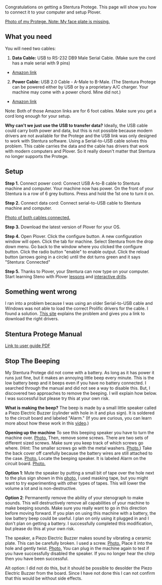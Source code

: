 Congratulations on getting a Stentura Protege. This page will show you how to connect it to your computer and setup Plover. 

[Photo of my Protege. Note: My face plate is missing.](https://imgur.com/vKbiTOJ)

## What you need

You will need two cables:

1. **Data Cable:** 
USB to RS-232 DB9 Male Serial Cable. (Make sure the cord has a male serial with 9 pins)
- [Amazon link](http://a.co/9KWXIMP)
2. **Power Cable:**
USB 2.0 Cable - A-Male to B-Male. (The Stentura Protege can be powered either by USB or by a proprietary A/C charger. Your machine may come with a power chord. Mine did not.)
- [Amazon link](http://a.co/fQDbqWD)

Note: Both of those Amazon links are for 6 foot cables. Make sure you get a cord long enough for your setup.

**Why can't we just use the USB to transfer data?**
Ideally, the USB cable could carry both power and data, but this is not possible because modern drivers are not available for the Protege and the USB link was only designed to work with Stentura software. Using a Serial-to-USB cable solves this problem. This cable carries the data and the cable has drivers that work with modern computers and Plover. So it really doesn't matter that Stentura no longer supports the Protege. 

## Setup

**Step 1.** 
Connect power cord: Connect USB A-to-B cable to Stentura machine and computer. Your machine now has power. On the front of your Stentura is a row of 6 grey buttons. Press and hold the 1st one to turn it on. 

**Step 2.**
Connect data cord: Connect serial-to-USB cable to Stentura machine and computer. 

[Photo of both cables connected.](https://imgur.com/wGc9y4p)

**Step 3.** 
Download the latest version of Plover for your OS.

**Step 4.**
Open Plover. Click the configure button. A new configuration window will open. Click the tab for machine. Select Stentura from the drop down menu. Go back to the window where you clicked the configure button. Click the radio button "enable" to enable output. Click the reload button (arrows going in a circle) until the dot turns green and it says "Stentura: Connected"

**Step 5.**
Thanks to Plover, your Stentura can now type on your computer. Start learning Steno with Plover [lessons](https://sites.google.com/site/ploverdoc/lesson-1-fingers-and-keys) and [interactive drills](http://stenoknight.com/plover/haxeploverlearn/). 

## Something went wrong

I ran into a problem because I was using an older Serial-to-USB cable and Windows was not able to load the correct Prolific drivers for the cable. I found a solution. [This site](http://www.totalcardiagnostics.com/support/Knowledgebase/Article/View/92/20/prolific-usb-to-serial-fix-official-solution-to-code-10-error) explains the problem and gives you a link to download the right drivers. 

## Stentura Protege Manual

[Link to user guide PDF](http://www.stenograph.com/content/files/documents/Stentura%20Protege%20User%20Guide.pdf)

## Stop The Beeping

My Stentura Protege did not come with a battery. As long as it has power it runs just fine, but it makes an annoying little beep every minute. This is the low battery beep and it beeps even if you have no battery connected. I searched through the manual and did not see a way to disable this. But, I discovered two approaches to remove the beeping. I will explain how below. I was successful but please try this at your own risk.

**What is making the beep?** The beep is made by a small little speaker called a Piezo Electric Buzzer (cylinder with hole in it and plus sign). It is soldered to the circuit board and labeled "Alarm." (If you are curious, you can learn more about how these work in this [video](https://www.youtube.com/watch?v=77h1JhD9Syw).)

**Opening up the machine** To see this beeping speaker you have to turn the machine over. [Photo.](https://imgur.com/a/0WPYP) Then, remove some screws. There are two sets of different sized screws. Make sure you keep track of which screws go where. (Hint: The smaller screws go with the metal washers. [Photo.](https://imgur.com/P0RR4dy)) Take the back cover off carefully because the battery wires are still attached to the case. [Photo.](https://imgur.com/kTWBKbM) Locate the beeping speaker. It is labeled Alarm on the circuit board. [Photo.](https://imgur.com/4kgY1kC) 
 
**Option 1**: Mute the speaker by putting a small bit of tape over the hole next to the plus sign shown in this [photo.](https://imgur.com/4kgY1kC) I used masking tape, but you might want to try experimenting with other types of tapes. This will lower the volume a lot and is non-destructive. 

**Option 2**: Permanently remove the ability of your stenograph to make sounds. This will destructively remove all capabilities of your machine to make beeping sounds. Make sure you really want to go in this direction before moving forward. If you plan on using this machine with a battery, the low battery beep could be useful. I plan on only using it plugged in and I don't plan on getting a battery. I successfully completed this modification, but please do this at your own risk. 

The speaker, a Piezo Electric Buzzer makes sound by vibrating a ceramic plate. This can be carefully broken. I used a screw. [Photo.](https://imgur.com/a/BRrsZ) Place it into the hole and gently twist. [Photo.](https://imgur.com/a/mQI5H) You can plug in the machine again to test if you have successfully disabled the speaker. If you no longer hear the chirp then you have been successful.  

Alt option: I did not do this, but it should be possible to desolder the Piezo Electric Buzzer from the board. Since I have not done this I can not confirm that this would be without side effects.
